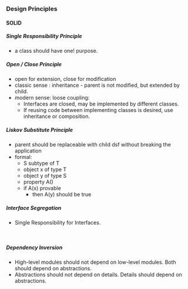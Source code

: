 ### Design Principles

#### SOLID

##### Single Responsibility Principle
* a class should have one! purpose.

##### Open / Close Principle
* open for extension, close for modification
* classic sense : inheritance - parent is not modified, but extended by child.
* modern sense: loose coupling: 
    * Interfaces are closed, may be implemented by different classes.
    * If reusing code between implementing classes is desired, use inheritance or composition.

##### Liskov Substitute Principle
* parent should be replaceable with child dsf without breaking the application
* formal:
    * S subtype of T
    * object x of type T
    * object y of type S
    * property A()
    * if A(x) provable
        * then A(y) should be true
        
##### Interface Segregation
* Single Responsibility for Interfaces.

<br>

##### Dependency Inversion
* High-level modules should not depend on low-level modules. Both should depend on abstractions.
* Abstractions should not depend on details. Details should depend on abstractions.
